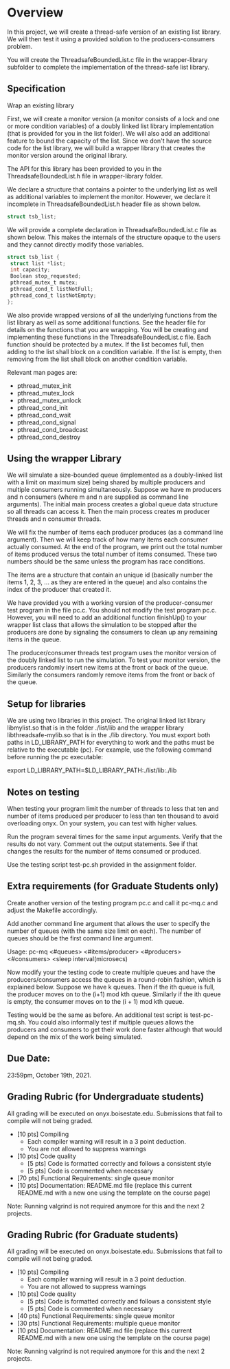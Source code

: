 # Overview

In this project, we will create a thread-safe version of an existing list library. We will then test it using a provided solution to the producers-consumers problem.

You will create the ThreadsafeBoundedList.c file in the wrapper-library subfolder to complete the implementation of the thread-safe list library.

## Specification

Wrap an existing library

First, we will create a monitor version (a monitor consists of a lock and one or more condition variables) of a doubly linked list library implementation (that is provided for you in the list folder). We will also add an additional feature to bound the capacity of the list. Since we don't have the source code for the list library, we will build a wrapper library that creates the monitor version around the original library. 

The API for this library has been provided to you in the ThreadsafeBoundedList.h file in wrapper-library folder.

We declare a structure that contains a pointer to the underlying list as well as additional variables to implement the monitor. However, we declare it incomplete in ThreadsafeBoundedList.h header file as shown below.

```c
struct tsb_list;
```

We will provide a complete declaration in ThreadsafeBoundedList.c file as shown below. This makes the internals of the structure opaque to the users and they cannot directly modify those variables.

```c
struct tsb_list {
 struct list *list;
 int capacity;
 Boolean stop_requested;
 pthread_mutex_t mutex;
 pthread_cond_t listNotFull;
 pthread_cond_t listNotEmpty;
};
```
We also provide wrapped versions of all the underlying functions from the list library as well as some additional functions. See the header file for details on the functions that you are wrapping. You will be creating and implementing these functions in the ThreadsafeBoundedList.c file. Each function should be protected by a mutex. If the list becomes full, then adding to the list shall block on a condition variable. If the list is empty, then removing from the list shall block on another condition variable.

Relevant man pages are: 
- pthread_mutex_init
- pthread_mutex_lock
- pthread_mutex_unlock
- pthread_cond_init
- pthread_cond_wait
- pthread_cond_signal
- pthread_cond_broadcast
- pthread_cond_destroy

## Using the wrapper Library

We will simulate a size-bounded queue (implemented as a doubly-linked list with a limit on maximum size) being shared by multiple producers and multiple consumers running simultaneously. Suppose we have m producers and n consumers (where m and n are supplied as command line arguments).  The initial main process creates a global queue data structure so all threads can access it.  Then the main process creates m producer threads and n consumer threads.

We will fix the number of items each producer produces (as a command line argument). Then we will keep track of how many items each consumer actually consumed. At the end of the program, we print out the total number of items produced versus the total number of items consumed. These two numbers should be the same unless the program has race conditions.

The items are a structure that contain an unique id (basically number the items 1, 2, 3, ... as they are entered in the queue) and also contains the index of the producer that created it.

We have provided you with a working version of the producer-consumer test program in the file pc.c. You should not modify the test program pc.c. However, you will need to add an additional function finishUp() to your wrapper list class that allows the simulation to be stopped after the producers are done by signaling the consumers to clean up any remaining items in the queue.

The producer/consumer threads test program uses the monitor version of the doubly linked list to run the simulation.  To test your monitor version, the producers randomly insert new items at the front or back of the queue.  Similarly the consumers randomly remove items from the front or back of the queue.

## Setup for libraries
We are using two libraries in this project. The original linked list library libmylist.so  that is in the folder ./list/lib and the wrapper library libthreadsafe-mylib.so that is in the ./lib directory. You must export both paths in LD_LIBRARY_PATH for everything to work and the paths must be relative to the executable (pc).  For example, use the following command before running the pc executable:

  export LD_LIBRARY_PATH=$LD_LIBRARY_PATH:./list/lib:./lib

## Notes on testing
When testing your program limit the number of threads to less that ten and number of items produced per producer to less than ten thousand to avoid overloading onyx. On your system, you can test with higher values.

Run the program several times for the same input arguments. Verify that the results do not vary. Comment out the output statements. See if that changes the results for the number of items consumed or produced.

Use the testing script test-pc.sh provided in the assignment folder. 

## Extra requirements (for Graduate Students only)
Create another version of the testing program pc.c and call it pc-mq.c and adjust the Makefile accordingly.

Add another command line argument that allows the user to specify the number of queues (with the same size limit on each). The number of queues should be the first command line argument.

Usage: pc-mq <#queues> <poolsize> <#items/producer> <#producers> <#consumers> <sleep interval(microsecs)
                                                                                     
Now modify your the testing code to create multiple queues and have the producers/consumers access the queues in a round-robin fashion, which is explained below.
Suppose we have k queues. Then if the ith queue is full, the producer moves on to the (i+1) mod kth queue. Similarly if the ith queue is empty, the consumer moves on to the (i + 1) mod kth queue.

Testing would be the same as before. An additional test script is test-pc-mq.sh. You could also informally test if multiple queues allows the producers and consumers to get their work done faster although that would depend on the mix of the work being simulated.

## Due Date:  

23:59pm, October 19th, 2021.

## Grading Rubric (for Undergraduate students)

All grading will be executed on onyx.boisestate.edu. Submissions that fail to compile will not being graded.
                                                                                     
- [10 pts] Compiling
  - Each compiler warning will result in a 3 point deduction.
  - You are not allowed to suppress warnings
- [10 pts] Code quality
  - [5 pts] Code is formatted correctly and follows a consistent style
  - [5 pts] Code is commented when necessary
- [70 pts] Functional Requirements: single queue monitor
- [10 pts] Documentation: README.md file (replace this current README.md with a new one using the template on the course page)

Note: Running valgrind is not required anymore for this and the next 2 projects.
                                                                                     
 ## Grading Rubric (for Graduate students)

All grading will be executed on onyx.boisestate.edu. Submissions that fail to compile will not being graded.
                                                                                     
- [10 pts] Compiling
  - Each compiler warning will result in a 3 point deduction.
  - You are not allowed to suppress warnings
- [10 pts] Code quality
  - [5 pts] Code is formatted correctly and follows a consistent style
  - [5 pts] Code is commented when necessary
- [40 pts] Functional Requirements: single queue monitor
- [30 pts] Functional Requirements: multiple queue monitor                                                                      
- [10 pts] Documentation: README.md file (replace this current README.md with a new one using the template on the course page)
                                                                                     
Note: Running valgrind is not required anymore for this and the next 2 projects.

